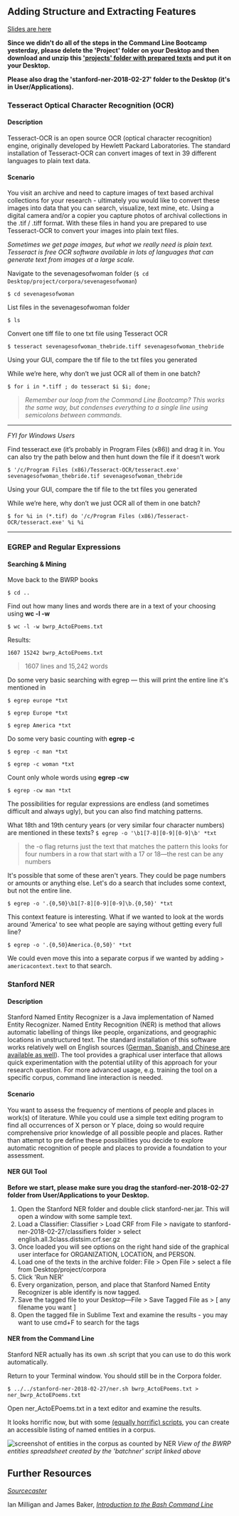 ## Adding Structure and Extracting Features

[Slides are here](https://docs.google.com/presentation/d/1sRC1cilTHQ4QWTiFa2xu9WQj_XU3ZyLbFUB3WAsTxmk/edit?usp=sharing)

**Since we didn't do all of the steps in the Command Line Bootcamp yesterday, please delete the 'Project' folder on your Desktop and then download and unzip this ['projects' folder with prepared texts](https://github.com/dmics/adding-extracting/blob/master/project.zip) and put it on your Desktop.**

**Please also drag the 'stanford-ner-2018-02-27' folder to the Desktop (it's in User/Applications).**

### Tesseract Optical Character Recognition (OCR)
#### Description
Tesseract-OCR is an open source OCR (optical character recognition) engine, originally developed by Hewlett Packard Laboratories. The standard installation of Tesseract-OCR can convert images of text in 39 different languages to plain text data.  

#### Scenario
You visit an archive and need to capture images of text based archival collections for your research - ultimately you would like to convert these images into data that you can search, visualize, text mine, etc. Using a digital camera and/or a copier you capture photos of archival collections in the .tif / .tiff format. With these files in hand you are prepared to use Tesseract-OCR to convert your images into plain text files.

*Sometimes we get page images, but what we really need is plain text. Tesseract is free OCR software available in lots of languages that can generate text from images at a large scale.*

Navigate to the sevenagesofwoman folder (`$ cd Desktop/project/corpora/sevenagesofwoman`)

`$ cd sevenagesofwoman`

List files in the sevenagesofwoman folder

`$ ls`

Convert one tiff file to one txt file using Tesseract OCR

`$ tesseract sevenagesofwoman_thebride.tiff sevenagesofwoman_thebride`

Using your GUI, compare the tif file to the txt files you generated

While we’re here, why don’t we just OCR all of them in one batch?

`$ for i in *.tiff ; do tesseract $i $i; done;`
>*Remember our loop from the Command Line Bootcamp? This works the same way, but condenses everything to a single line using semicolons between commands.*

----
*FYI for Windows Users*

Find tesseract.exe (it’s probably in Program Files (x86)) and drag it
in. You can also try the path below and then hunt down the file if it
doesn’t work

`$ '/c/Program Files (x86)/Tesseract-OCR/tesseract.exe' sevenagesofwoman_thebride.tif sevenagesofwoman_thebride`

Using your GUI, compare the tif file to the txt files you generated

While we’re here, why don’t we just OCR all of them in one batch?

`$ for %i in (*.tif) do '/c/Program Files
(x86)/Tesseract-OCR/tesseract.exe' %i %i`

----

### EGREP and Regular Expressions

#### Searching & Mining

Move back to the BWRP books

`$ cd ..`

Find out how many lines and words there are in a text of your choosing using **wc -l -w**

`$ wc -l -w bwrp_ActoEPoems.txt`

Results:

```
1607 15242 bwrp_ActoEPoems.txt
```
>1607 lines and 15,242 words

Do some very basic searching with egrep — this will print the entire line it's mentioned in

`$ egrep europe *txt`

`$ egrep Europe *txt`

`$ egrep America *txt`

Do some very basic counting with **egrep -c**

`$ egrep -c man *txt`

`$ egrep -c woman *txt`

Count only whole words using **egrep -cw**

`$ egrep -cw man *txt`

The possibilities for regular expressions are endless (and sometimes difficult and always ugly), but you can also find matching patterns.

What 18th and 19th century years (or very similar four character numbers) are mentioned in these texts?
`$ egrep -o '\b1[7-8][0-9][0-9]\b' *txt`
> the -o flag returns just the text that matches the pattern
this looks for four numbers in a row that start with a 17 or 18—the rest can be any numbers

It's possible that some of these aren't years. They could be page numbers or amounts or anything else. Let's do a search that includes some context, but not the entire line.

`$ egrep -o '.{0,50}\b1[7-8][0-9][0-9]\b.{0,50}' *txt`

This context feature is interesting. What if we wanted to look at the words around 'America' to see what people are saying without getting every full line?

`$ egrep -o '.{0,50}America.{0,50}' *txt`

We could even move this into a separate corpus if we wanted by adding `> americacontext.text` to that search.

### Stanford NER

#### Description
Stanford Named Entity Recognizer is a Java implementation of Named Entity Recognizer. Named Entity Recognition (NER) is method that allows automatic labelling of things like people, organizations, and geographic locations in unstructured text. The standard installation of this software works relatively well on English sources ([German, Spanish, and Chinese are available as well](https://nlp.stanford.edu/software/CRF-NER.shtml)). The tool provides a graphical user interface that allows quick experimentation with the potential utility of this approach for your research question. For more advanced usage, e.g. training the tool on a specific corpus, command line interaction is needed.

#### Scenario

You want to assess the frequency of mentions of people and places in work(s) of literature. While you could use a simple text editing program to find all occurrences of X person or Y place, doing so would require comprehensive prior knowledge of all possible people and places. Rather than attempt to pre define these possibilities you decide to explore automatic recognition of people and places to provide a foundation to your assessment.

#### NER GUI Tool

**Before we start, please make sure you drag the stanford-ner-2018-02-27 folder from User/Applications to your Desktop.**

1. Open the Stanford NER folder and double click stanford-ner.jar. This will open a window with some sample text.
1. Load a Classifier: Classifier > Load CRF from File > navigate to stanford-ner-2018-02-27/classifiers folder > select english.all.3class.distsim.crf.ser.gz
1. Once loaded you will see options on the right hand side of the graphical user interface for ORGANIZATION, LOCATION, and PERSON.
1. Load one of the texts in the archive folder: File > Open File > select a file from Desktop/project/corpora
1. Click 'Run NER'
1. Every organization, person, and place that Stanford Named Entity Recognizer is able identify is now tagged.
1. Save the tagged file to your Desktop—File > Save Tagged File as > [ any filename you want ]
1. Open the tagged file in Sublime Text and examine the results - you may want to use cmd+F to search for the tags

#### NER from the Command Line

Stanford NER actually has its own .sh script that you can use to do this work automatically.

Return to your Terminal window. You should still be in the Corpora folder.

`$ ../../stanford-ner-2018-02-27/ner.sh bwrp_ActoEPoems.txt > ner_bwrp_ActoEPoems.txt`

Open ner_ActoEPoems.txt in a text editor and examine the results.

It looks horrific now, but with some [(equally horrific) scripts](https://github.com/brandontlocke/batchner/blob/master/batchner.sh), you can create an accessible listing of named entities in a corpus.

![screenshot of entities in the corpus as counted by NER](img/entities.png)
*View of the BWRP entities spreadsheet created by the 'batchner' script linked above*

## Further Resources

[*Sourcecaster*](https://datapraxis.github.io/sourcecaster/)

Ian Milligan and James Baker, [*Introduction to the Bash Command
Line*](http://programminghistorian.org/lessons/intro-to-bash)
